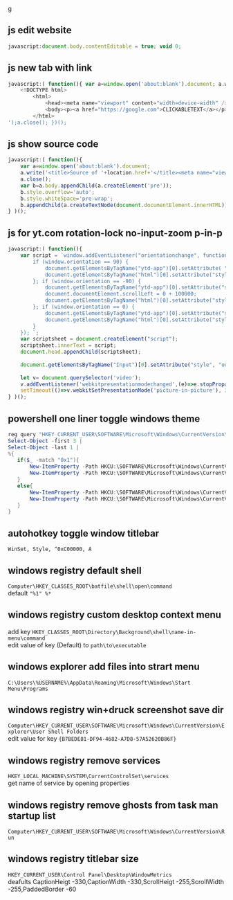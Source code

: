 g
## js edit website
```javascript
javascript:document.body.contentEditable = true; void 0;
```

## js new tab with link
```javascript
javascript:( function(){ var a=window.open('about:blank').document; a.write('
	<!DOCTYPE html>
		<html>
			<head><meta name="viewport" content="width=device-width" /></head>
			<body><p><a href="https://google.com">CLICKABLETEXT</a></p></body>
		</html>
');a.close(); })();
```

## js show source code
```javascript
javascript:( function(){
	var a=window.open('about:blank').document;
	a.write('<title>Source of '+location.href+'</title><meta name="viewport" content="width=device-width">');
	a.close();
	var b=a.body.appendChild(a.createElement('pre'));
	b.style.overflow='auto';
	b.style.whiteSpace='pre-wrap';
	b.appendChild(a.createTextNode(document.documentElement.innerHTML))
} )();
```

## js for yt.com rotation-lock no-input-zoom p-in-p
```javascript
javascript:( function(){ 
	var script = `window.addEventListener("orientationchange", function() {
		if (window.orientation == 90) {
			document.getElementsByTagName("ytd-app")[0].setAttribute( "style", "transform: rotate(-90deg); transform-origin: right top; width: 400px; zoom: 50%");
			document.getElementsByTagName("html")[0].setAttribute("style", "font-size: 5px;font-family: Roboto, Arial, sans-serif;");
		}; if (window.orientation == -90) {
			document.getElementsByTagName("ytd-app")[0].setAttribute("style", "transform: rotate(90deg) translateY(-100000px); transform-origin: left top; width: 400px; zoom: 50%");
			document.documentElement.scrollLeft = 0 + 100000;
			document.getElementsByTagName("html")[0].setAttribute("style", "font-size: 5px;font-family: Roboto, Arial, sans-serif;");
		}; if (window.orientation == 0) {
			document.getElementsByTagName("ytd-app")[0].setAttribute("style", "zoom: 100%");
			document.getElementsByTagName("html")[0].setAttribute("style", "font-size: 12px;font-family: Roboto, Arial, sans-serif;");
		}
	}); `;
	var scriptsheet = document.createElement("script");
	scriptsheet.innerText = script;
	document.head.appendChild(scriptsheet);
	
	document.getElementsByTagName("Input")[0].setAttribute("style", "outline: none; font-size: 21px;");
	
	let v= document.querySelector('video');
	v.addEventListener('webkitpresentationmodechanged',(e)=>e.stopPropagation(), true); 
	setTimeout(()=>v.webkitSetPresentationMode('picture-in-picture'), 3000);completion()
} )();
```

## powershell one liner toggle windows theme
```powershell
reg query "HKEY_CURRENT_USER\SOFTWARE\Microsoft\Windows\CurrentVersion\Themes\Personalize"  /v SystemUsesLightTheme | 
Select-Object -first 3 | 
Select-Object -last 1 | 
%{
   if($_ -match "0x1"){
       New-ItemProperty -Path HKCU:\SOFTWARE\Microsoft\Windows\CurrentVersion\Themes\Personalize -Name SystemUsesLightTheme -Value 0 -Type Dword -Force;
       New-ItemProperty -Path HKCU:\SOFTWARE\Microsoft\Windows\CurrentVersion\Themes\Personalize -Name AppsUseLightTheme -Value 0 -Type Dword -Force
   }
   else{
       New-ItemProperty -Path HKCU:\SOFTWARE\Microsoft\Windows\CurrentVersion\Themes\Personalize -Name SystemUsesLightTheme -Value 1 -Type Dword -Force;
       New-ItemProperty -Path HKCU:\SOFTWARE\Microsoft\Windows\CurrentVersion\Themes\Personalize -Name AppsUseLightTheme -Value 1 -Type Dword -Force
   }
}
```

## autohotkey toggle window titlebar
```autohotkey
WinSet, Style, ^0xC00000, A
```

## windows registry default shell
`Computer\HKEY_CLASSES_ROOT\batfile\shell\open\command`<br>
default `"%1" %*`

## windows registry custom desktop context menu
add key `HKEY_CLASSES_ROOT\Directory\Background\shell\name-in-menu\command`<br>
edit value of key (Default) to `path\to\executable`

## windows explorer add files into strart menu
`C:\Users\%USERNAME%\AppData\Roaming\Microsoft\Windows\Start Menu\Programs`

## windows registry win+druck screenshot save dir
`Computer\HKEY_CURRENT_USER\SOFTWARE\Microsoft\Windows\CurrentVersion\Explorer\User Shell Folders`<br>
edit value for key `{B7BEDE81-DF94-4682-A7D8-57A52620B86F}`

## windows registry remove services
`HKEY_LOCAL_MACHINE\SYSTEM\CurrentControlSet\services`<br>
get name of service by opening properties

## windows registry remove ghosts from task man startup list
`Computer\HKEY_CURRENT_USER\SOFTWARE\Microsoft\Windows\CurrentVersion\Run`

## windows registry titlebar size
`HKEY_CURRENT_USER\Control Panel\Desktop\WindowMetrics`<br>
deafults CaptionHeigt -330,CaptionWidth -330,ScrollHeigt -255,ScrollWidth -255,PaddedBorder -60
